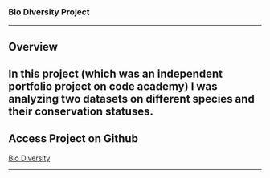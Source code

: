 ### Bio Diversity Project
---
## Overview
In this project (which was an independent portfolio project on code academy)
I was analyzing two datasets on different species and their conservation statuses.
---
## Access Project on Github
[Bio Diversity](https://github.com/CallMeDonut/Bio-Diversity-Project)

---

